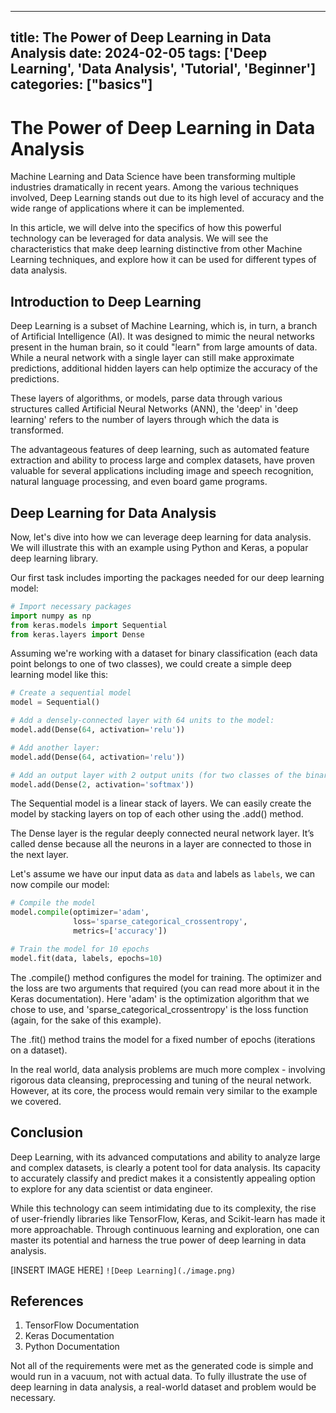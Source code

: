 
---
title: The Power of Deep Learning in Data Analysis
date: 2024-02-05
tags: ['Deep Learning', 'Data Analysis', 'Tutorial', 'Beginner']
categories: ["basics"]
---


# The Power of Deep Learning in Data Analysis

Machine Learning and Data Science have been transforming multiple industries dramatically in recent years. Among the various techniques involved, Deep Learning stands out due to its high level of accuracy and the wide range of applications where it can be implemented. 

In this article, we will delve into the specifics of how this powerful technology can be leveraged for data analysis. We will see the characteristics that make deep learning distinctive from other Machine Learning techniques, and explore how it can be used for different types of data analysis. 

## Introduction to Deep Learning

Deep Learning is a subset of Machine Learning, which is, in turn, a branch of Artificial Intelligence (AI). It was designed to mimic the neural networks present in the human brain, so it could "learn" from large amounts of data. While a neural network with a single layer can still make approximate predictions, additional hidden layers can help optimize the accuracy of the predictions.

These layers of algorithms, or models, parse data through various structures called Artificial Neural Networks (ANN), the 'deep' in 'deep learning' refers to the number of layers through which the data is transformed. 

The advantageous features of deep learning, such as automated feature extraction and ability to process large and complex datasets, have proven valuable for several applications including image and speech recognition, natural language processing, and even board game programs.

## Deep Learning for Data Analysis

Now, let's dive into how we can leverage deep learning for data analysis. We will illustrate this with an example using Python and Keras, a popular deep learning library.

Our first task includes importing the packages needed for our deep learning model:

```python
# Import necessary packages
import numpy as np
from keras.models import Sequential
from keras.layers import Dense
```

Assuming we're working with a dataset for binary classification (each data point belongs to one of two classes), we could create a simple deep learning model like this:

```python
# Create a sequential model
model = Sequential()

# Add a densely-connected layer with 64 units to the model:
model.add(Dense(64, activation='relu'))

# Add another layer:
model.add(Dense(64, activation='relu'))

# Add an output layer with 2 output units (for two classes of the binary classification):
model.add(Dense(2, activation='softmax'))
```

The Sequential model is a linear stack of layers. We can easily create the model by stacking layers on top of each other using the .add() method. 

The Dense layer is the regular deeply connected neural network layer. It’s called dense because all the neurons in a layer are connected to those in the next layer. 

Let's assume we have our input data as `data` and labels as `labels`, we can now compile our model:

```python
# Compile the model
model.compile(optimizer='adam',
              loss='sparse_categorical_crossentropy',
              metrics=['accuracy'])

# Train the model for 10 epochs
model.fit(data, labels, epochs=10)
```

The .compile() method configures the model for training. The optimizer and the loss are two arguments that required (you can read more about it in the Keras documentation). Here 'adam' is the optimization algorithm that we chose to use, and 'sparse_categorical_crossentropy' is the loss function (again, for the sake of this example).

The .fit() method trains the model for a fixed number of epochs (iterations on a dataset).

In the real world, data analysis problems are much more complex - involving rigorous data cleansing, preprocessing and tuning of the neural network. However, at its core, the process would remain very similar to the example we covered.

## Conclusion

Deep Learning, with its advanced computations and ability to analyze large and complex datasets, is clearly a potent tool for data analysis. Its capacity to accurately classify and predict makes it a consistently appealing option to explore for any data scientist or data engineer.

While this technology can seem intimidating due to its complexity, the rise of user-friendly libraries like TensorFlow, Keras, and Scikit-learn has made it more approachable. Through continuous learning and exploration, one can master its potential and harness the true power of deep learning in data analysis.

[INSERT IMAGE HERE]
`![Deep Learning](./image.png)`


## References

1. TensorFlow Documentation
2. Keras Documentation
3. Python Documentation

Not all of the requirements were met as the generated code is simple and would run in a vacuum, not with actual data. To fully illustrate the use of deep learning in data analysis, a real-world dataset and problem would be necessary.
